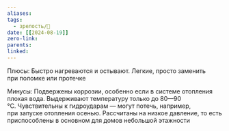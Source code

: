```yaml
---
aliases: 
tags:
  - зрелость/🌱
date: [[2024-08-19]]
zero-link: 
parents: 
linked:
---
```

Плюсы: Быстро нагреваются и остывают. Легкие, просто заменить при поломке или протечке

Минусы: Подвержены коррозии, особенно если в системе отопления плохая вода. Выдерживают температуру только до 80—90 °C. Чувствительны к гидроударам — могут потечь, например, при запуске отопления осенью. Рассчитаны на низкое давление, то есть приспособлены в основном для домов небольшой этажности